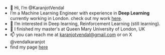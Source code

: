 - 👋 Hi, I’m @KaranjotVendal
- I’m a Machine Learning Engineer with experience in **Deep Learning** currently working in London.
  check out my work [here](https://arxiv.org/search/?query=vendal&searchtype=all&source=header).  
- 👀 I’m interested in Deep learning, Reinforcement Learning (still learning). 
- 🌱 I finished my master's at Queen Mary University of London, UK
- 📫 you can reach me at karanjotvendal@gmail.com or on X @vendalkaranjot
- find my page [here](https://karanjotvendal.github.io/Landing-Page/)


<!---
KaranjotVendal/KaranjotVendal is a ✨ special ✨ repository because its `README.md` (this file) appears on your GitHub profile.
You can click the Preview link to take a look at your changes.
--->
